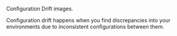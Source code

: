 Configuration Drift images.

Configuration drift happens when you find discrepancies into your environments due to inconsistent configurations between them.
